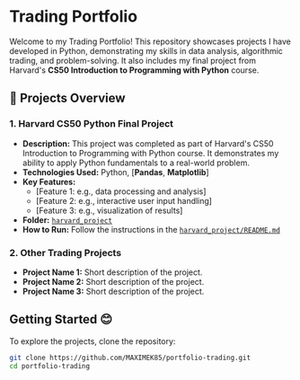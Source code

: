 # Trading Portfolio

Welcome to my Trading Portfolio! This repository showcases projects I have developed in Python, demonstrating my skills in data analysis, algorithmic trading, and problem-solving. It also includes my final project from Harvard's **CS50 Introduction to Programming with Python** course.

## 📂 Projects Overview

### 1. Harvard CS50 Python Final Project
- **Description:** This project was completed as part of Harvard's CS50 Introduction to Programming with Python course. It demonstrates my ability to apply Python fundamentals to a real-world problem.
- **Technologies Used:** Python, [**Pandas**, **Matplotlib**]
- **Key Features:** 
  - [Feature 1: e.g., data processing and analysis]
  - [Feature 2: e.g., interactive user input handling]
  - [Feature 3: e.g., visualization of results]
- **Folder:** [`harvard_project`](./harvard_project)
- **How to Run:** Follow the instructions in the [`harvard_project/README.md`](./harvard_project/README.md)

### 2. Other Trading Projects
- **Project Name 1:** Short description of the project.
- **Project Name 2:** Short description of the project.
- **Project Name 3:** Short description of the project.

##  Getting Started 😊

To explore the projects, clone the repository:

```bash
git clone https://github.com/MAXIMEK85/portfolio-trading.git
cd portfolio-trading
